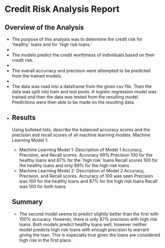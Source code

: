 # Credit Risk Analysis Report
## Overview of the Analysis
<ul class="circle-bullets">
<li>The purpose of this analyais was to determine the credit risk for 'healthy' loans and for 'high risk loans.'<li>
<li>The models predict the credit worthiness of individuals based on their credit risk.<li>
<li>The overall accurracy and precision were attempted to be predicted from the trained models.<li>
<li>The data was read into a dataframe from the given csv file. Then the data was split into train and test pools. A logistic regression model was trained and then the data was tested from the resulting model. Predictions were then able to be made on the resulting data.<li>

## Results
Using bulleted lists, describe the balanced accuracy scores and the precision and recall scores of all machine learning models.
Machine Learning Model 1:
<ul class="circle-bullets">
  <li>Machine Learning Model 1:
Description of Model 1 Accuracy, Precision, and Recall scores. Accuracy 99% Precision 100 for the healthy loans and 87% for the 'high risk' loans Recall scores 100 for the healthy loans and only 89% for the high risk loans</li>
  <li>Machine Learning Model 2:
Description of Model 2 Accuracy, Precision, and Recall scores. Accuracy of 100 was seen Precision was 100 for the healthy loans and 87% for the high risk loans Recall was 100 for both loans</li>
</ul>

## Summary
<ul class="circle-bullets">
<li>The second model seems to predict slightly better than the first with 100% accuracy. However, there is only 87% precision with high risk loans. Both models predict healthy loans well, however neither model predicts high risk loans with enough precision to warrant giving the loan. This is especially true given the loans are considered high risk in the first place.</li>
